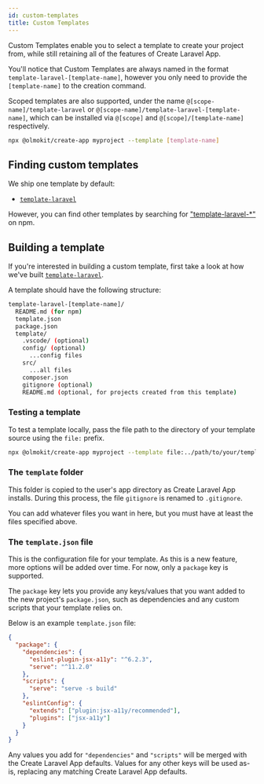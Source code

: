 ```yaml
---
id: custom-templates
title: Custom Templates
---
```


Custom Templates enable you to select a template to create your project from, while still retaining all of the features of Create Laravel App.

You'll notice that Custom Templates are always named in the format `template-laravel-[template-name]`, however you only need to provide the `[template-name]` to the creation command.

Scoped templates are also supported, under the name `@[scope-name]/template-laravel` or `@[scope-name]/template-laravel-[template-name]`, which can be installed via `@[scope]` and `@[scope]/[template-name]` respectively.

```sh
npx @olmokit/create-app myproject --template [template-name]
```

## Finding custom templates

We ship one template by default:

- [`template-laravel`](https://gitlab.com/olmokit/olmokit/-/tree/main/packages/template-laravel)

However, you can find other templates by searching for ["template-laravel-\*"](https://www.npmjs.com/search?q=template-laravel-*) on npm.

## Building a template

If you're interested in building a custom template, first take a look at how we've built [`template-laravel`](https://gitlab.com/olmokit/olmokit/-/tree/main/packages/template-laravel).

A template should have the following structure:

```bash
template-laravel-[template-name]/
  README.md (for npm)
  template.json
  package.json
  template/
    .vscode/ (optional)
    config/ (optional)
      ...config files
    src/
      ...all files
    composer.json
    gitignore (optional)
    README.md (optional, for projects created from this template)
```

### Testing a template

To test a template locally, pass the file path to the directory of your template source using the `file:` prefix.

```sh
npx @olmokit/create-app myproject --template file:../path/to/your/template/template-laravel-[template-name]
```

### The `template` folder

This folder is copied to the user's app directory as Create Laravel App installs. During this process, the file `gitignore` is renamed to `.gitignore`.

You can add whatever files you want in here, but you must have at least the files specified above.

### The `template.json` file

This is the configuration file for your template. As this is a new feature, more options will be added over time. For now, only a `package` key is supported.

The `package` key lets you provide any keys/values that you want added to the new project's `package.json`, such as dependencies and any custom scripts that your template relies on.

Below is an example `template.json` file:

```json
{
  "package": {
    "dependencies": {
      "eslint-plugin-jsx-a11y": "^6.2.3",
      "serve": "^11.2.0"
    },
    "scripts": {
      "serve": "serve -s build"
    },
    "eslintConfig": {
      "extends": ["plugin:jsx-a11y/recommended"],
      "plugins": ["jsx-a11y"]
    }
  }
}
```

Any values you add for `"dependencies"` and `"scripts"` will be merged with the Create Laravel App defaults. Values for any other keys will be used as-is, replacing any matching Create Laravel App defaults.
